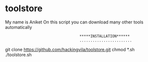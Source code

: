# toolstore
My name is Aniket
On this script you can download many other tools automatically



                                      *****INSTALLATION******
                                      ........................
git clone https://github.com/hackingvila/toolstore.git
chmod *.sh
./toolstore.sh
